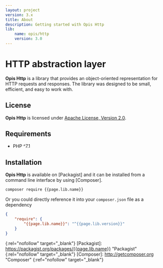 ```yaml
---
layout: project
version: 3.x
title: About
description: Getting started with Opis Http
lib: 
    name: opis/http
    version: 3.0
---
```

# HTTP abstraction layer

**Opis Http** is a library that provides an object-oriented representation for HTTP requests and responses.
The library was designed to be small, efficient, and easy to work with.

## License

**Opis Http** is licensed under [Apache License, Version 2.0][apache_license].

## Requirements

* PHP ^7.1

## Installation

**Opis Http** is available on [Packagist] and it can be installed from a 
command line interface by using [Composer].

```bash
composer require {{page.lib.name}}
```

Or you could directly reference it into your `composer.json` file as a dependency

```json
{
    "require": {
        "{{page.lib.name}}": "^{{page.lib.version}}"
    }
}
```


[apache_license]: http://www.apache.org/licenses/LICENSE-2.0 "Project license" 
{:rel="nofollow" target="_blank"}
[Packagist]: https://packagist.org/packages/{{page.lib.name}} "Packagist" 
{:rel="nofollow" target="_blank"}
[Composer]: http://getcomposer.org "Composer" 
{:ref="nofollow" target="_blank"}